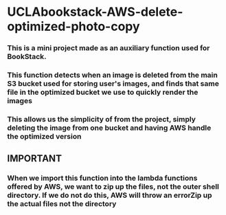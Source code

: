 # UCLAbookstack-AWS-delete-optimized-photo-copy

### This is a mini project made as an auxiliary function used for BookStack.
### This function detects when an image is deleted from the main S3 bucket used for storing user's images, and finds that same file in the optimized bucket we use to quickly render the images

### This allows us the simplicity of from the project, simply deleting the image from one bucket and having AWS handle the optimized version

## IMPORTANT
### When we import this function into the lambda functions offered by AWS, we want to zip up the files, not the outer shell directory. If we do not do this, AWS will throw an errorZip up the actual files not the directory
